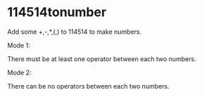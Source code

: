# 114514tonumber
Add some +,-,*,(,) to 114514 to make numbers.

Mode 1:

There must be at least one operator between each two numbers.

Mode 2:

There can be no operators between each two numbers.

